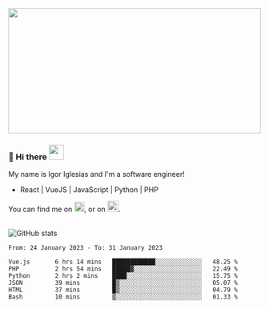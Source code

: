 <img src="https://c.tenor.com/KjVxfRrrncUAAAAd/matrix.gif" width="100%" height="250px">

### 🔭 Hi there <img src="https://raw.githubusercontent.com/MartinHeinz/MartinHeinz/master/wave.gif" width="30px">


My name is Igor Iglesias and I'm a software engineer!
<br>

<ul>
  <li> React | VueJS | JavaScript | Python | PHP </li>
</ul>
You can find me on <a href="https://twitter.com/IgorIglesias5"><img src="https://i.imgur.com/JLLlB5S.png" width="20px"></a>, or on <a href="https://www.linkedin.com/in/igor-iglesias-62478428/"><img src="https://i.imgur.com/PXyIkWx.png" width="22px"></a>.

<br>
<br>

![GitHub stats](https://github-readme-stats.vercel.app/api?username=igoiglesias&show_icons=true&count_private=true&theme=chartreuse-dark&hide_title=true)

<!--START_SECTION:waka-->

```text
From: 24 January 2023 - To: 31 January 2023

Vue.js       6 hrs 14 mins   ████████████░░░░░░░░░░░░░   48.25 %
PHP          2 hrs 54 mins   █████▓░░░░░░░░░░░░░░░░░░░   22.49 %
Python       2 hrs 2 mins    ████░░░░░░░░░░░░░░░░░░░░░   15.75 %
JSON         39 mins         █▒░░░░░░░░░░░░░░░░░░░░░░░   05.07 %
HTML         37 mins         █▒░░░░░░░░░░░░░░░░░░░░░░░   04.79 %
Bash         10 mins         ▒░░░░░░░░░░░░░░░░░░░░░░░░   01.33 %
```

<!--END_SECTION:waka-->
